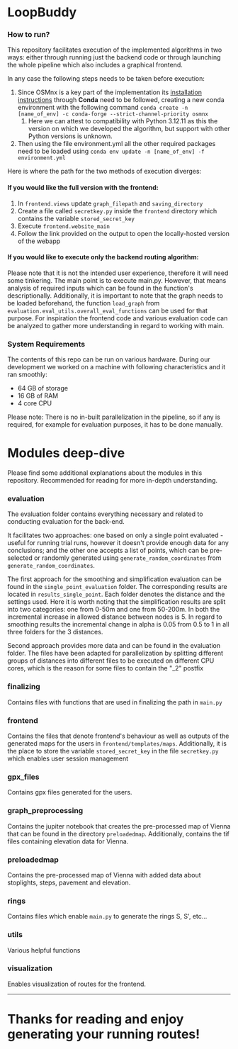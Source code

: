 # LoopBuddy

### How to run?
This repository facilitates execution of the implemented algorithms in two ways: either through running just the backend code or through launching the whole pipeline which also includes a graphical frontend.

In any case the following steps needs to be taken before execution:
1. Since OSMnx is a key part of the implementation its [installation instructions](https://osmnx.readthedocs.io/en/stable/installation.html) through **Conda** need to be followed, 
creating a new conda environment with the following command `conda create -n [name_of_env] -c conda-forge --strict-channel-priority osmnx`
   1. Here we can attest to compatibility with Python 3.12.11 as this the version on which we developed the algorithm, but support with other Python versions is unknown.
2. Then using the file environment.yml all the other required packages need to be loaded using `conda env update -n [name_of_env] -f environment.yml`


Here is where the path for the two methods of execution diverges:

#### If you would like the full version with the frontend: 
  1. In `frontend.views` update `graph_filepath` and `saving_directory`
  2. Create a file called `secretkey.py` inside the `frontend` directory which contains the variable `stored_secret_key`
  3. Execute `frontend.website_main` 
  4. Follow the link provided on the output to open the locally-hosted version of the webapp

#### If you would like to execute only the backend routing algorithm:
Please note that it is not the intended user experience, therefore it will need some tinkering. The main point is to execute main.py.
However, that means analysis of required inputs which can be found in the function's descriptionally. 
Additionally, it is important to note that the graph needs to be loaded beforehand, the function `load_graph` from `evaluation.eval_utils.overall_eval_functions` 
can be used for that purpose. For inspiration the frontend code and various evaluation code can be analyzed to gather more understanding in regard to working with main.

### System Requirements

The contents of this repo can be run on various hardware. 
During our development we worked on a machine with following characteristics and it ran smoothly:
- 64 GB of storage
- 16 GB of RAM
- 4 core CPU

Please note: There is no in-built parallelization in the pipeline, so if any is required, for example for evaluation purposes, it has to be done manually.

# Modules deep-dive
Please find some additional explanations about the modules in this repository. Recommended for reading for more in-depth understanding.

### evaluation
The evaluation folder contains everything necessary and related to conducting evaluation for the back-end. 

It facilitates two approaches: one based on only a single point evaluated - useful for running trial runs, 
however it doesn't provide enough data for any conclusions; and the other one accepts a list of points, which can be 
pre-selected or randomly generated using  `generate_random_coordinates` from `generate_random_coordinates`.

The first approach for the smoothing and simplification evaluation can be found in the `single_point_evaluation` folder. 
The corresponding results are located in `results_single_point`. Each folder denotes the distance and the settings used.
Here it is worth noting that the simplification results are split into two categories: one from 0-50m and one from 50-200m. 
In both the incremental increase in allowed distance between nodes is 5. 
In regard to smoothing results the incremental change in alpha is 0.05 from 0.5 to 1 in all three folders for the 3 distances. 

Second approach provides more data and can be found in the evaluation folder. The files have been adapted for parallelization 
by splitting different groups of distances into different files to be executed on different CPU cores, which is the reason for some files to contain the "_2" postfix

### finalizing

Contains files with functions that are used in finalizing the path in `main.py`

### frontend
Contains the files that denote frontend's behaviour as well as outputs of the generated maps for the users in `frontend/templates/maps`.
Additionally, it is the place to store the variable `stored_secret_key` in the file `secretkey.py` which enables user session management

### gpx_files
Contains gpx files generated for the users.

### graph_preprocessing
Contains the jupiter notebook that creates the pre-processed map of Vienna that can be found in the directory `preloadedmap`.
Additionally, contains the tif files containing elevation data for Vienna.

### preloadedmap
Contains the pre-processed map of Vienna with added data about stoplights, steps, pavement and elevation.

### rings
Contains files which enable `main.py` to generate the rings S, S', etc...

### utils
Various helpful functions

### visualization
Enables visualization of routes for the frontend.


---

# Thanks for reading and enjoy generating your running routes!



